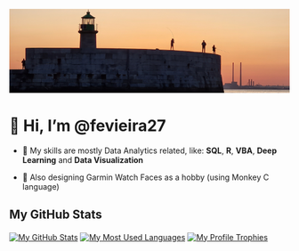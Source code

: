 <a href="https://www.instagram.com/fevieira2/">![MasterHead](DLR_sunset4.png)</a>

# 👋 Hi, I’m @fevieira27
- 💼 My skills are mostly Data Analytics related, like: **SQL**, **R**, **VBA**, **Deep Learning** and **Data Visualization**
  
- 🌱 Also designing Garmin Watch Faces as a hobby (using Monkey C language)

## My GitHub Stats
<a href="https://github.com/fevieira27"><img align="center" src="https://github-readme-stats.vercel.app/api?username=fevieira27&show=discussions_answered&show_icons=true&include_all_commits=true&hide=prs&theme=dracula&hide_border=true" alt="My GitHub Stats" /></a> <a href="https://github.com/fevieira27"><img align="center" src="https://github-readme-stats.vercel.app/api/top-langs/?username=fevieira27&theme=dracula&hide_border=true" alt="My Most Used Languages" /></a>
<a href="https://github.com/fevieira27"><img align="center" src="https://github-profile-trophy.vercel.app/?username=fevieira27&show_icons=true&hide_border=true&include_all_commits=true&theme=dracula&no-frame=true&title=Joined2020,Experience,Stars,Commits,Repositories,Issues,Followers" alt="My Profile Trophies" /></a>

<!---  merko
&count_private=true
&layout=compact
![GitHub followers](https://img.shields.io/github/followers/fevieira27)
fevieira27/fevieira27 is a ✨ special ✨ repository because its `README.md` (this file) appears on your GitHub profile.
You can click the Preview link to take a look at your changes.
--->
